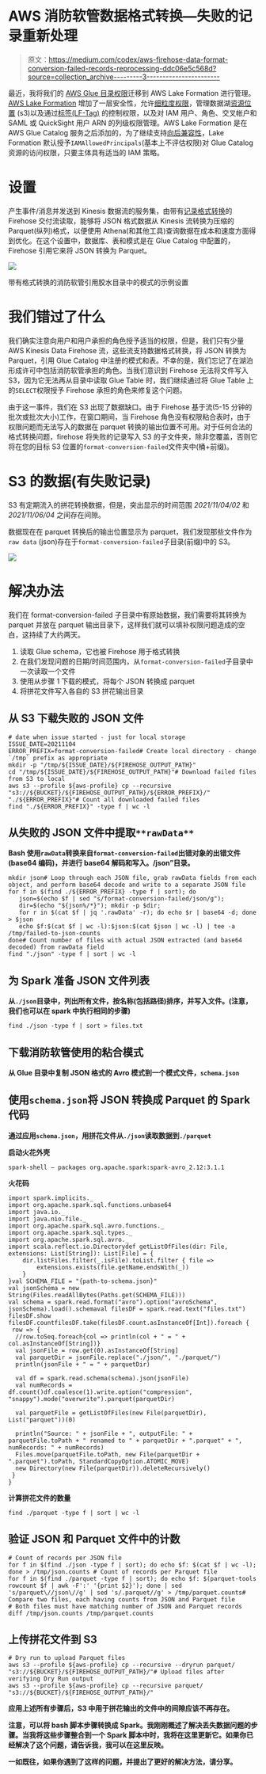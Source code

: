 # AWS 消防软管数据格式转换—失败的记录重新处理

> 原文：<https://medium.com/codex/aws-firehose-data-format-conversion-failed-records-reprocessing-ddc06e5c568d?source=collection_archive---------3----------------------->

最近，我将我们的 [AWS Glue 目录权限](https://docs.aws.amazon.com/glue/latest/dg/access-control-overview.html)迁移到 AWS Lake Formation 进行管理。 [AWS Lake Formation](https://docs.aws.amazon.com/lake-formation/latest/dg/what-is-lake-formation.html) 增加了一层安全性，允许[细粒度权限](https://docs.aws.amazon.com/lake-formation/latest/dg/lf-permissions-reference.html)，管理数据湖[资源位置](https://docs.aws.amazon.com/lake-formation/latest/dg/granting-location-permissions.html) (s3)以及通过[标签(LF-Tag)](https://docs.aws.amazon.com/lake-formation/latest/dg/tag-based-access-control.html) 的控制权限，以及对 IAM 用户、角色、交叉帐户和 SAML 或 QuickSight 用户 ARN 的列级权限管理。AWS Lake Formation 是在 AWS Glue Catalog 服务之后添加的，为了继续支持[向后兼容性](https://docs.aws.amazon.com/lake-formation/latest/dg/getting-started-setup.html#setup-change-cat-settings)，Lake Formation 默认授予`IAMAllowedPrincipals`(基本上不评估权限)对 Glue Catalog 资源的访问权限，只要主体具有适当的 IAM 策略。

# 设置

产生事件/消息并发送到 Kinesis 数据流的服务集，由带有[记录格式转换](https://docs.aws.amazon.com/firehose/latest/dev/record-format-conversion.html)的 Firehose 交付流读取，能够将 JSON 格式数据从 Kinesis 流转换为压缩的 Parquet(纵列)格式，以便使用 Athena(和其他工具)查询数据在成本和速度方面得到优化。在这个设置中，数据库、表和模式是在 Glue Catalog 中配置的，Firehose 引用它来将 JSON 转换为 Parquet。

![](img/7509acb28d5db9223ca6731f54ee7b64.png)

带有格式转换的消防软管引用胶水目录中的模式的示例设置

# 我们错过了什么

我们确实注意向用户和用户承担的角色授予适当的权限，但是，我们只有少量 AWS Kinesis Data Firehose 流，这些流支持数据格式转换，将 JSON 转换为 Parquet，引用 Glue Catalog 中注册的模式和表。不幸的是，我们忘记了在湖泊形成许可中包括消防软管承担的角色。当我们意识到 Firehose 无法将文件写入 S3，因为它无法再从目录中读取 Glue Table 时，我们继续通过将 Glue Table 上的`SELECT`权限授予 Firehose 承担的角色来修复这个问题。

由于这一事件，我们在 S3 出现了数据缺口。由于 Firehose 基于流(5-15 分钟的批次或批次大小)工作，在窗口期间，当 Firehose 角色没有权限粘合表时，由于权限问题而无法写入的数据在 parquet 转换的输出位置不可用。对于任何合法的格式转换问题，firehose 将失败的记录写入 S3 的子文件夹，除非您覆盖，否则它将在您的目标 S3 位置的`format-conversion-failed`文件夹中(桶+前缀)。

# S3 的数据(有失败记录)

S3 有定期流入的拼花转换数据，但是，突出显示的时间范围 *2021/11/04/02* 和 *2021/11/06/04* 之间存在间隙。

数据现在在 parquet 转换后的输出位置显示为 parquet，我们发现那些文件作为`raw data` (json)存在于`format-conversion-failed`子目录(前缀)中的 S3。

![](img/709d19bca1ec3f31cca7d04b7190ae65.png)

# 解决办法

我们在 format-conversion-failed 子目录中有原始数据，我们需要将其转换为 parquet 并放在 parquet 输出目录下，这样我们就可以填补权限问题造成的空白，这持续了大约两天。

1.  读取 Glue schema，它也被 Firehose 用于格式转换
2.  在我们发现问题的日期/时间范围内，从`format-conversion-failed`子目录中一次读取一个文件
3.  使用从步骤 1 下载的模式，将每个 JSON 转换成 parquet
4.  将拼花文件写入各自的 S3 拼花输出目录

## 从 S3 下载失败的 JSON 文件

```
# date when issue started - just for local storage
ISSUE_DATE=20211104
ERROR_PREFIX=format-conversion-failed# Create local directory - change `/tmp` prefix as appropriate
mkdir -p "/tmp/${ISSUE_DATE}/${FIREHOSE_OUTPUT_PATH}"
cd "/tmp/${ISSUE_DATE}/${FIREHOSE_OUTPUT_PATH}"# Download failed files from S3 to local
aws s3 --profile ${aws-profile} cp --recursive "s3://${BUCKET}/${FIREHOSE_OUTPUT_PATH}/${ERROR_PREFIX}/" "./${ERROR_PREFIX}"# Count all downloaded failed files
find "./${ERROR_PREFIX}" -type f | wc -l
```

## **从失败的 JSON 文件中提取**`**rawData**`

**Bash 使用`rawData`转换来自`format-conversion-failed`出错对象的出错文件(base64 编码)，并进行 base64 解码和写入。/json”目录。**

```
mkdir json# Loop through each JSON file, grab rawData fields from each object, and perform base64 decode and write to a separate JSON file
for f in $(find ./${ERROR_PREFIX} -type f | sort); do 
   json=$(echo $f | sed "s/format-conversion-failed/json/g");
   dir=$(echo "${json%/*}"); mkdir -p $dir;
   for r in $(cat $f | jq '.rawData' -r); do echo $r | base64 -d; done > $json
   echo $f:$(cat $f | wc -l):$json:$(cat $json | wc -l) | tee -a /tmp/failed-to-json-counts
done# Count number of files with actual JSON extracted (and base64 decoded) from rawData field
find "./json" -type f | sort | wc -l
```

## **为 Spark 准备 JSON 文件列表**

**从`./json`目录中，列出所有文件，按名称(包括路径)排序，并写入文件。(注意，我们也可以在 spark 中执行相同的步骤)**

```
find ./json -type f | sort > files.txt
```

## **下载消防软管使用的粘合模式**

**从 Glue 目录中复制 JSON 格式的 Avro 模式到一个模式文件，`schema.json`**

## **使用`schema.json`将 JSON 转换成 Parquet 的 Spark 代码**

**通过应用`schema.json`，用拼花文件从`./json`读取数据到`./parquet`**

****启动火花外壳****

```
spark-shell — packages org.apache.spark:spark-avro_2.12:3.1.1
```

****火花码****

```
import spark.implicits._
import org.apache.spark.sql.functions.unbase64
import java.io._
import java.nio.file._
import org.apache.spark.sql.avro.functions._
import org.apache.spark.sql.types._
import org.apache.spark.sql.avro._
import scala.reflect.io.Directorydef getListOfFiles(dir: File, extensions: List[String]): List[File] = {
    dir.listFiles.filter(_.isFile).toList.filter { file =>
        extensions.exists(file.getName.endsWith(_))
    }
}val SCHEMA_FILE = "{path-to-schema.json}"
val jsonSchema = new String(Files.readAllBytes(Paths.get(SCHEMA_FILE)))
val schema = spark.read.format("avro").option("avroSchema", jsonSchema).load().schemaval filesDF = spark.read.text("files.txt")
filesDF.show
filesDF.countfilesDF.take(filesDF.count.asInstanceOf[Int]).foreach { 
 row => {
  //row.toSeq.foreach{col => println(col + " = " + col.asInstanceOf[String])}
  val jsonFile = row.get(0).asInstanceOf[String]
  val parquetDir = jsonFile.replace("./json/", "./parquet/")
  println(jsonFile + " = " + parquetDir)

  val df = spark.read.schema(schema).json(jsonFile)
  val numRecords = df.count()df.coalesce(1).write.option("compression", "snappy").mode("overwrite").parquet(parquetDir)  

  val parquetFile = getListOfFiles(new File(parquetDir), List("parquet"))(0)

  println("Source: " + jsonFile + ", outputFile: " + parquetFile.toPath + " renamed to " + parquetDir + ".parquet" + ", numRecords: " + numRecords)
  Files.move(parquetFile.toPath, new File(parquetDir + ".parquet").toPath, StandardCopyOption.ATOMIC_MOVE)
  new Directory(new File(parquetDir)).deleteRecursively()
 } 
}
```

****计算拼花文件的数量****

```
find ./parquet -type f | sort | wc -l
```

## **验证 JSON 和 Parquet 文件中的计数**

```
# Count of records per JSON file
for f in $(find ./json -type f | sort); do echo $f: $(cat $f | wc -l); done > /tmp/json.counts # Count of records per Parquet file
for f in $(find ./parquet -type f | sort); do echo $f: $(parquet-tools rowcount $f | awk -F':' '{print $2}'); done | sed 's/parquet\//json\//g' | sed 's/.parquet//g' > /tmp/parquet.counts# Compare two files, each having counts from JSON and Parquet file
# Both files must have matching number of JSON and Parquet records
diff /tmp/json.counts /tmp/parquet.counts
```

## **上传拼花文件到 S3**

```
# Dry run to upload Parquet files
aws s3 --profile ${aws-profile} cp --recursive --dryrun parquet/ "s3://${BUCKET}/${FIREHOSE_OUTPUT_PATH}/"# Upload files after verifying Dry Run output
aws s3 --profile ${aws-profile} cp --recursive parquet/ "s3://${BUCKET}/${FIREHOSE_OUTPUT_PATH}/"
```

**应用上述所有步骤后，S3 中用于拼花输出的文件中的间隙应该不再存在。**

**注意，可以将 bash 脚本步骤转换成 Spark。我刚刚概述了解决丢失数据问题的步骤。当我将这些步骤整合到一个 Spark 脚本中时，我将在这里更新它。如果你已经解决了这个问题，请告诉我，我可以在这里反映。**

**一如既往，如果你遇到了这样的问题，并提出了更好的解决方法，请分享。**